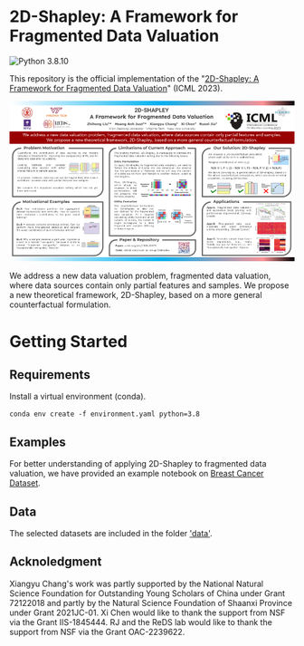 # 2D-Shapley: A Framework for Fragmented Data Valuation
![Python 3.8.10](https://img.shields.io/badge/python-3.8.10-DodgerBlue.svg?style=plastic)

This repository is the official implementation of the "[2D-Shapley: A Framework for Fragmented Data Valuation](https://arxiv.org/abs/2306.10473)" (ICML 2023). 


![2d_poster](2dshap_icml_poster.png)


We address a new data valuation problem, fragmented data valuation, where data sources contain only partial features and samples.
We propose a new theoretical framework, 2D-Shapley, based on a more general counterfactual formulation.




# Getting Started

## Requirements

Install a virtual environment (conda).

```
conda env create -f environment.yaml python=3.8
```

                        
## Examples

For better understanding of applying 2D-Shapley to fragmented data valuation, we have provided an example notebook on [Breast Cancer Dataset](breast_cancer_example.ipynb).

## Data

The selected datasets are included in the folder ['data'](data).


## Acknoledgment

Xiangyu Chang's work was partly supported by the National Natural Science Foundation for Outstanding Young Scholars of China under Grant 72122018 and partly by the Natural Science Foundation of Shaanxi Province under Grant 2021JC-01. Xi Chen would like to thank the support from NSF via the Grant IIS-1845444. RJ and the ReDS lab would like to thank the support from NSF via the Grant OAC-2239622.


